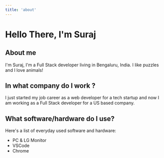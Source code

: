 ```yaml
---
title: 'about'
--- 
```

# Hello There, I'm Suraj
## About me
I'm Suraj, I'm a Full Stack developer living in Bengaluru, India. I like puzzles and I love animals!
## In what company do I work ?
I just started my job career as a web developer for a tech startup and now I am working as a Full Stack developer for a US based company.
## What software/hardware do I use?
Here's a list of everyday used software and hardware:
- PC & LG Monitor
- VSCode
- Chrome